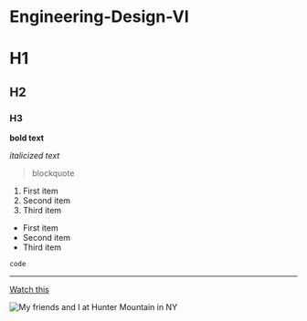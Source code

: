 # Engineering-Design-VI

# H1
## H2
### H3

**bold text**

*italicized text*

> blockquote

1. First item
2. Second item
3. Third item

- First item
- Second item
- Third item

`code`

---

[Watch this](https://www.youtube.com/watch?v=dQw4w9WgXcQ)

![My friends and I at Hunter Mountain in NY](https://github.com/BeansBoi/Engineering-Design-VI/assets/43113331/f755d33e-2b24-4adb-ab0e-60472cd1040a)
